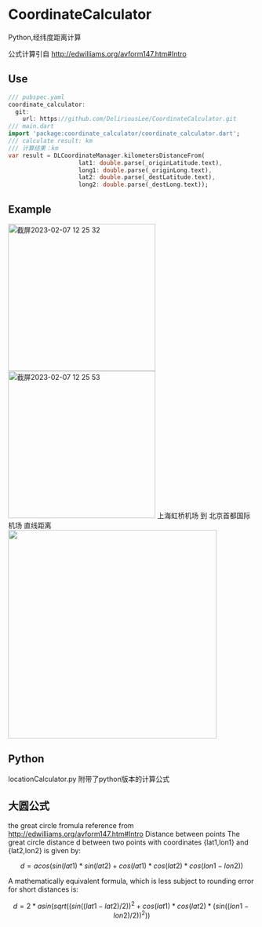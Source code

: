 # CoordinateCalculator
Python,经纬度距离计算


公式计算引自 http://edwilliams.org/avform147.htm#Intro
## Use
```dart
/// pubspec.yaml
coordinate_calculator:
  git: 
    url: https://github.com/DeliriousLee/CoordinateCalculator.git
/// main.dart
import 'package:coordinate_calculator/coordinate_calculator.dart';
/// calculate result: km
/// 计算结果：km
var result = DLCoordinateManager.kilometersDistanceFrom(
                    lat1: double.parse(_originLatitude.text),
                    long1: double.parse(_originLong.text),
                    lat2: double.parse(_destLatitude.text),
                    long2: double.parse(_destLong.text));
```
## Example
<img width="300" alt="截屏2023-02-07 12 25 32" src="https://user-images.githubusercontent.com/24474112/217153386-91c91523-e9d2-46cf-8aed-c76c5f6a3fbc.png">

<img width="300" alt="截屏2023-02-07 12 25 53" src="https://user-images.githubusercontent.com/24474112/217153485-6e23d3a9-4356-42d9-bd79-2867df974570.png">
上海虹桥机场 到 北京首都国际机场 直线距离

<img src="https://user-images.githubusercontent.com/24474112/217153066-4954ecd5-7122-4e58-9ae2-c5f7c563c4c6.png" width=425sp>

## Python
locationCalculator.py
附带了python版本的计算公式

## 大圆公式

the great circle fromula reference  from http://edwilliams.org/avform147.htm#Intro
Distance between points
The great circle distance d between two points with coordinates {lat1,lon1} and {lat2,lon2} is given by:

```math
d=acos(sin(lat1)*sin(lat2)+cos(lat1)*cos(lat2)*cos(lon1-lon2))
```

A mathematically equivalent formula, which is less subject to rounding error for short distances is:

```math
d=2*asin(sqrt((sin((lat1-lat2)/2))^2 + 
                 cos(lat1)*cos(lat2)*(sin((lon1-lon2)/2))^2))
```
